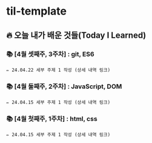 # til-template

## 🔥 오늘 내가 배운 것들(Today I Learned)


### 📚 [4월 셋째주, 3주차] : git, ES6
    ✏️ 24.04.22 세부 주제 1 작성 (상세 내역 링크)     


### 📚 [4월 둘째주, 2주차] : JavaScript, DOM 
    ✏️ 24.04.15 세부 주제 1 작성 (상세 내역 링크)

### 📚 [4월 첫째주, 1주차] : html, css
    ✏️ 24.04.15 세부 주제 1 작성 (상세 내역 링크)

